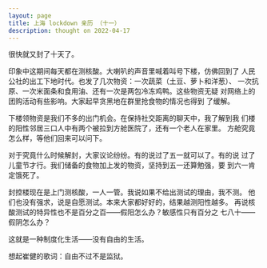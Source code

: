 ```yaml
---
layout: page
title: 上海 lockdown 亲历 （十一）
description: thought on 2022-04-17
---
```



很快就又封了十天了。

印象中这期间每天都在测核酸。大喇叭的声音里喊着叫号下楼，仿佛回到了
人民公社的出工下地时代。也发了几次物资：一次蔬菜（土豆、萝卜和洋葱）、
一次抗原、一次米面条和食用油、还有一次是两包冷冻鸡鸭。这些物资无疑
对网络上的团购活动有些影响。大家起早贪黑地在群里抢食物的情况也得到
了缓解。

下楼领物资是我们不多的出门机会。在保持社交距离的聊天中，我了解到我
们楼的阳性邻居三口人中有两个被拉到方舱医院了，还有一个老人在家里。
方舱究竟怎么样，等他们回来可以问下。

对于究竟什么时候解封，大家议论纷纷。有的说过了五一就可以了。有的说
过了儿童节才行。我们储备的食物加上发的物资，坚持到五一还算勉强，要
到六一肯定饿死了。

封控楼现在是上门测核酸，一人一管。我说如果不给出测试的理由，我不测。
他们也没有强求，说是自愿测试。本来大家都好好的，结果越测阳性越多。
再说核酸测试的特异性也不是百分之百——假阳怎么办？敏感性只有百分之
七八十——假阴怎么办？

这就是一种制度化生活——没有自由的生活。

想起崔健的歌词：自由不过不是监狱。
